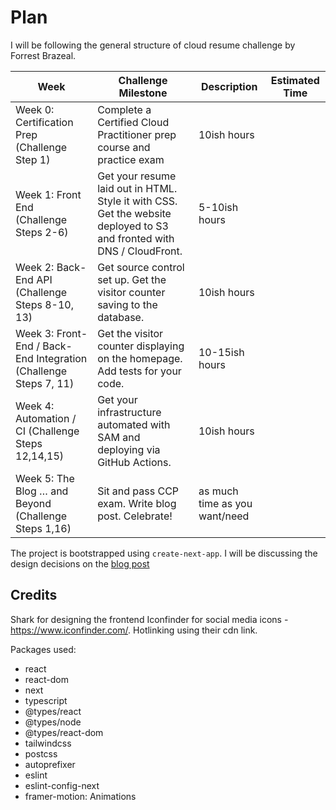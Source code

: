 # Plan

I will be following the general structure of cloud resume challenge by Forrest Brazeal. 

| Week | Challenge Milestone | Description | Estimated Time |
|------|---------------------|-------------|----------------|
| Week 0: Certification Prep (Challenge Step 1) | Complete a Certified Cloud Practitioner prep course and practice exam | 10ish hours |
| Week 1: Front End (Challenge Steps 2-6) | Get your resume laid out in HTML. Style it with CSS. Get the website deployed to S3 and fronted with DNS / CloudFront. | 5-10ish hours |
| Week 2: Back-End API (Challenge Steps 8-10, 13) | Get source control set up. Get the visitor counter saving to the database. | 10ish hours |
| Week 3: Front-End / Back-End Integration (Challenge Steps 7, 11) | Get the visitor counter displaying on the homepage. Add tests for your code. | 10-15ish hours |
| Week 4: Automation / CI (Challenge Steps 12,14,15) | Get your infrastructure automated with SAM and deploying via GitHub Actions. | 10ish hours |
| Week 5: The Blog … and Beyond (Challenge Steps 1,16) | Sit and pass CCP exam. Write blog post. Celebrate! | as much time as you want/need |

The project is bootstrapped using `create-next-app`. I will be discussing the design decisions on the [blog post](https://github.com)

## Credits
Shark for designing the frontend 
Iconfinder for social media icons - https://www.iconfinder.com/. Hotlinking using their cdn link.

Packages used:
- react
- react-dom
- next
- typescript
- @types/react
- @types/node
- @types/react-dom
- tailwindcss
- postcss
- autoprefixer
- eslint
- eslint-config-next
- framer-motion: Animations